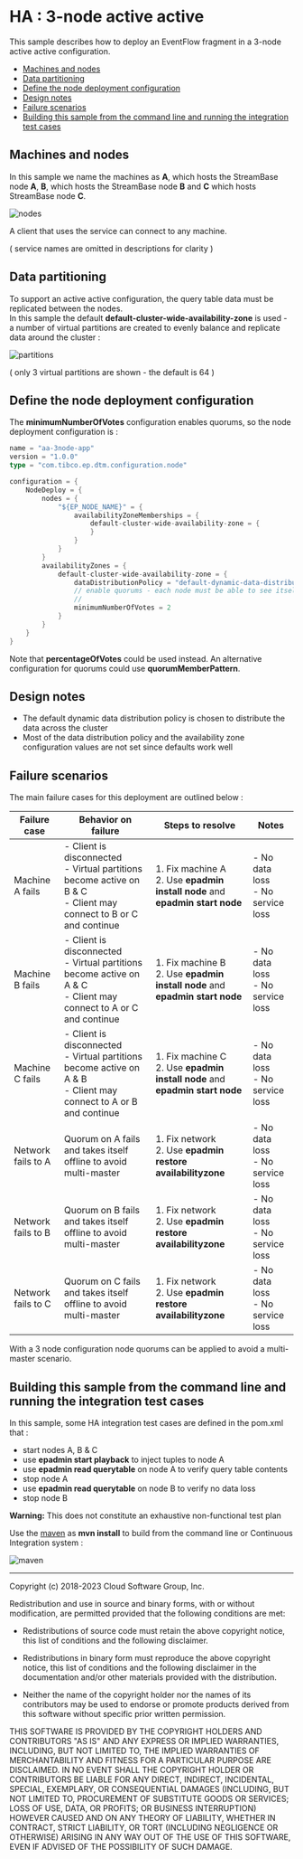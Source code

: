 # HA : 3-node active active

This sample describes how to deploy an EventFlow fragment in a 3-node active active configuration.

* [Machines and nodes](#machines-and-nodes)
* [Data partitioning](#data-partitioning)
* [Define the node deployment configuration](#define-the-node-deployment-configuration)
* [Design notes](#design-notes)
* [Failure scenarios](#failure-scenarios)
* [Building this sample from the command line and running the integration test cases](#building-this-sample-from-the-command-line-and-running-the-integration-test-cases)

## Machines and nodes

In this sample we name the machines as **A**,  which hosts the StreamBase node **A**, 
**B**, which hosts the StreamBase node **B** and **C** which hosts StreamBase node **C**.

![nodes](images/three-node-active-active-nodes.svg)

A client that uses the service can connect to any machine.

( service names are omitted in descriptions for clarity )

## Data partitioning

To support an active active configuration, the query table data must be replicated between the nodes.  
In this sample the default **default-cluster-wide-availability-zone** is used - a number of virtual
partitions are created to evenly balance and replicate data around the cluster :

![partitions](images/three-node-active-active-partitions.svg)

( only 3 virtual partitions are shown - the default is 64 )

## Define the node deployment configuration

The **minimumNumberOfVotes** configuration enables quorums, so the node deployment
configuration is :

```scala
name = "aa-3node-app"
version = "1.0.0"
type = "com.tibco.ep.dtm.configuration.node"

configuration = {
    NodeDeploy = {
        nodes = {
            "${EP_NODE_NAME}" = {
                availabilityZoneMemberships = {
                    default-cluster-wide-availability-zone = {
                    }
                }
            }          
        }
        availabilityZones = {
            default-cluster-wide-availability-zone = {
                dataDistributionPolicy = "default-dynamic-data-distribution-policy"
                // enable quorums - each node must be able to see itself plus 1 other node
                //
                minimumNumberOfVotes = 2
            }
        }
    }
}
```

Note that **percentageOfVotes** could be used instead.  An alternative configuration for quorums could
use **quorumMemberPattern**.

## Design notes

* The default dynamic data distribution policy is chosen to distribute the data across the cluster
* Most of the data distribution policy and the availability zone configuration values are not set since defaults work well

## Failure scenarios

The main failure cases for this deployment are outlined below :

| Failure case       | Behavior on failure | Steps to resolve | Notes |
| ------------------ | ------------------- | ---------------- | ----- |
| Machine A fails    | - Client is disconnected<br>- Virtual partitions become active on B & C<br>- Client may connect to B or C and continue | 1. Fix machine A<br>2. Use **epadmin install node** and **epadmin start node** | - No data loss<br>- No service loss |
| Machine B fails    | - Client is disconnected<br>- Virtual partitions become active on A & C<br>- Client may connect to A or C and continue | 1. Fix machine B<br>2. Use **epadmin install node** and **epadmin start node** | - No data loss<br>- No service loss |
| Machine C fails    | - Client is disconnected<br>- Virtual partitions become active on A & B<br>- Client may connect to A or B and continue | 1. Fix machine C<br>2. Use **epadmin install node** and **epadmin start node** | - No data loss<br>- No service loss |
| Network fails to A | Quorum on A fails and takes itself offline to avoid multi-master | 1. Fix network<br>2. Use **epadmin restore availabilityzone** | - No data loss<br>- No service loss</ul> |
| Network fails to B | Quorum on B fails and takes itself offline to avoid multi-master | 1. Fix network<br>2. Use **epadmin restore availabilityzone** | - No data loss<br>- No service loss</ul> |
| Network fails to C | Quorum on C fails and takes itself offline to avoid multi-master | 1. Fix network<br>2. Use **epadmin restore availabilityzone** | - No data loss<br>- No service loss</ul> |

With a 3 node configuration node quorums can be applied to avoid a multi-master scenario.

## Building this sample from the command line and running the integration test cases

In this sample, some HA integration test cases are defined in the pom.xml that :

* start nodes A, B & C
* use **epadmin start playback** to inject tuples to node A
* use **epadmin read querytable** on node A to verify query table contents
* stop node A
* use **epadmin read querytable** on node B to verify no data loss
* stop node B

**Warning:** This does not constitute an exhaustive non-functional test plan

Use the [maven](https://maven.apache.org) as **mvn install** to build from the command line or Continuous Integration system :

![maven](images/maven.gif)

---
Copyright (c) 2018-2023 Cloud Software Group, Inc.

Redistribution and use in source and binary forms, with or without
modification, are permitted provided that the following conditions are met:

* Redistributions of source code must retain the above copyright notice, this
  list of conditions and the following disclaimer.

* Redistributions in binary form must reproduce the above copyright notice,
  this list of conditions and the following disclaimer in the documentation
  and/or other materials provided with the distribution.

* Neither the name of the copyright holder nor the names of its
  contributors may be used to endorse or promote products derived from
  this software without specific prior written permission.

THIS SOFTWARE IS PROVIDED BY THE COPYRIGHT HOLDERS AND CONTRIBUTORS "AS IS"
AND ANY EXPRESS OR IMPLIED WARRANTIES, INCLUDING, BUT NOT LIMITED TO, THE
IMPLIED WARRANTIES OF MERCHANTABILITY AND FITNESS FOR A PARTICULAR PURPOSE ARE
DISCLAIMED. IN NO EVENT SHALL THE COPYRIGHT HOLDER OR CONTRIBUTORS BE LIABLE
FOR ANY DIRECT, INDIRECT, INCIDENTAL, SPECIAL, EXEMPLARY, OR CONSEQUENTIAL
DAMAGES (INCLUDING, BUT NOT LIMITED TO, PROCUREMENT OF SUBSTITUTE GOODS OR
SERVICES; LOSS OF USE, DATA, OR PROFITS; OR BUSINESS INTERRUPTION) HOWEVER
CAUSED AND ON ANY THEORY OF LIABILITY, WHETHER IN CONTRACT, STRICT LIABILITY,
OR TORT (INCLUDING NEGLIGENCE OR OTHERWISE) ARISING IN ANY WAY OUT OF THE USE
OF THIS SOFTWARE, EVEN IF ADVISED OF THE POSSIBILITY OF SUCH DAMAGE.
